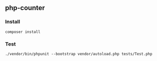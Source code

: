 ## php-counter

### Install
`composer install`

### Test
`./vendor/bin/phpunit --bootstrap vendor/autoload.php tests/Test.php`
